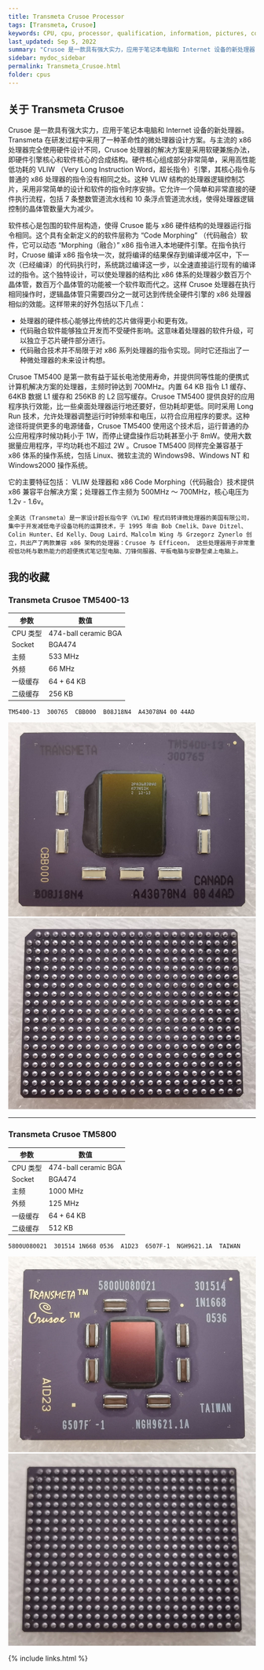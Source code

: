 ```yaml
---
title: Transmeta Crusoe Processor
tags: [Transmeta, Crusoe]
keywords: CPU, cpu, processor, qualification, information, pictures, core, frequency, chip packaging, packaging, cpu info, x86, collection, amd, cyrix, harris, ibm, idt, iit, intel, motorola, nec, sgs, sgs-thomson, siemens, ST, signetics, mhs, ti, texas instruments, ulsi, umc, weitek, zilog, 808x, 8085, 8088, 8086, 80188, 80186, 80286, 286, 80386, 386, i386, Am386, 386sx, 386dx, 486, i486, 586, 486sx, 486dx, overdrive, 487, pentium, 586, 5x86, 386dlc, 386slc, 486dx2, mmx, ppro, pentium-pro, pro, athlon, duron, z80, dirk oppelt, dirk, oppelt, engineering, sample, samples
last_updated: Sep 5, 2022
summary: "Crusoe 是一款具有强大实力，应用于笔记本电脑和 Internet 设备的新处理器，采用硬件引擎核心和软件核心的合成结构。"
sidebar: mydoc_sidebar
permalink: Transmeta_Crusoe.html
folder: cpus
---
```


## 关于 Transmeta Crusoe

Crusoe 是一款具有强大实力，应用于笔记本电脑和 Internet 设备的新处理器。Transmeta 在研发过程中采用了一种革命性的微处理器设计方案。与主流的 x86 处理器完全使用硬件设计不同，Crusoe 处理器的解决方案是采用软硬兼施办法，即硬件引擎核心和软件核心的合成结构。硬件核心组成部分非常简单，采用高性能低功耗的 VLIW （Very Long Instruction Word，超长指令）引擎，其核心指令与普通的 x86 处理器的指令没有相同之处。这种 VLIW 结构的处理器逻辑控制芯片，采用非常简单的设计和软件的指令时序安排。它允许一个简单和非常直接的硬件执行流程，包括 7 条整数管道流水线和 10 条浮点管道流水线，使得处理器逻辑控制的晶体管数量大为减少。

软件核心是包围的软件层构造，使得 Crusoe 能与 x86 硬件结构的处理器运行指令相同。这个具有全新定义的的软件层称为 “Code Morphing” （代码融合）软件，它可以动态 “Morphing（融合）” x86 指令进入本地硬件引擎。在指令执行时，Cruose 编译 x86 指令块一次，就将编译的结果保存到编译缓冲区中，下一次（已经编译）的代码执行时，系统跳过编译这一步，以全速直接运行现有的编译过的指令。这个独特设计，可以使处理器的结构比 x86 体系的处理器少数百万个晶体管，数百万个晶体管的功能被一个软件取而代之。这样 Crusoe 处理器在执行相同操作时，逻辑晶体管只需要四分之一就可达到传统全硬件引擎的 x86 处理器相似的效能。这样带来的好外包括以下几点：

 - 处理器的硬件核心能够比传统的芯片做得更小和更有效。
 - 代码融合软件能够独立开发而不受硬件影响。这意味着处理器的软件升级，可以独立于芯片硬件部分进行。
 - 代码融合技术并不局限于对 x86 系列处理器的指令实现。同时它还指出了一种微处理器的未来设计构想。

Crusoe TM5400 是第一款有益于延长电池使用寿命，并提供同等性能的便携式计算机解决方案的处理器，主频时钟达到 700MHz。内置 64 KB 指令 L1 缓存、64KB 数据 L1 缓存和 256KB 的 L2 回写缓存。Crusoe TM5400 提供良好的应用程序执行效能，比一些桌面处理器运行地还要好，但功耗却更低。同时采用 Long Run 技术，允许处理器调整运行时钟频率和电压，以符合应用程序的要求。这种途径将提供更多的电源储备，Crusoe TM5400 使用这个技术后，运行普通的办公应用程序时候功耗小于 1W，而停止键盘操作后功耗甚至小于 8mW。使用大数据量应用程序，平均功耗也不超过 2W 。Crusoe TM5400 同样完全兼容基于 x86 体系的操作系统，包括 Linux、微软主流的 Windows98、Windows NT 和 Windows2000 操作系统。

它的主要特征包括： VLIW 处理器和 x86 Code Morphing（代码融合）技术提供 x86 兼容平台解决方案；处理器工作主频为 500MHz ～ 700MHz，核心电压为 1.2v - 1.6v。

```
全美达（Transmeta）是一家设计超长指令字（VLIW）程式码转译微处理器的美国有限公司，集中于开发减低电子设备功秏的运算技术，于 1995 年由 Bob Cmelik、Dave Ditzel、Colin Hunter、Ed Kelly、Doug Laird、Malcolm Wing 与 Grzegorz Zynerlo 创立，共出产了两款兼容 x86 架构的处理器：Crusoe 与 Efficeon， 这些处理器用于非常重视低功秏与散热能力的超便携式笔记型电脑、刀锋伺服器、平板电脑与安静型桌上电脑上。
```


## 我的收藏

### Transmeta Crusoe TM5400-13

| 参数 | 数值 |
| ------ | ------ |
| CPU 类型 | 474-ball ceramic BGA |
| Socket | BGA474 |
| 主频 | 533 MHz |
| 外频 | 66 MHz |
| 一级缓存 | 64 + 64 KB |
| 二级缓存 | 256 KB |

```
TM5400-13  300765  CBB000  B08J18N4  A43078N4 00 44AD
```

![Transmeta Crusoe TM5400-13 正面](/images/cpus/Transmeta/Transmeta_Crusoe_TM5400-13_1.jpg)
![Transmeta Crusoe TM5400-13 反面](/images/cpus/Transmeta/Transmeta_Crusoe_TM5400-13_2.jpg)

---------

### Transmeta Crusoe TM5800

| 参数 | 数值 |
| ------ | ------ |
| CPU 类型 | 474-ball ceramic BGA |
| Socket | BGA474 |
| 主频 | 1000 MHz |
| 外频 | 125 MHz |
| 一级缓存 | 64 + 64 KB |
| 二级缓存 | 512 KB |

```
5800U080021  301514 1N668 0536  A1D23  6507F-1  NGH9621.1A  TAIWAN
```

![Transmeta Crusoe TM5800 正面](/images/cpus/Transmeta/Transmeta_Crusoe_TM5800_1.jpg)
![Transmeta Crusoe TM5800 反面](/images/cpus/Transmeta/Transmeta_Crusoe_TM5800_2.jpg)

{% include links.html %}
